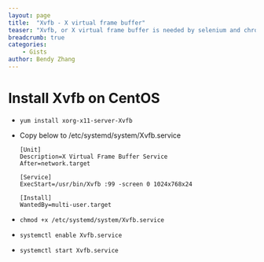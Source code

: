 ```yaml
---
layout: page
title:  "Xvfb - X virtual frame buffer"
teaser: "Xvfb, or X virtual frame buffer is needed by selenium and chromedriver or gekodriver, so it can srun via cron with your PC locked, or without your script taking focus from the user section"
breadcrumb: true
categories:
    - Gists
author: Bendy Zhang
---
```


# Install Xvfb on CentOS

- `yum install xorg-x11-server-Xvfb`

- Copy below to /etc/systemd/system/Xvfb.service

  ```
  [Unit]
  Description=X Virtual Frame Buffer Service
  After=network.target

  [Service]
  ExecStart=/usr/bin/Xvfb :99 -screen 0 1024x768x24

  [Install]
  WantedBy=multi-user.target
  ```

- `chmod +x /etc/systemd/system/Xvfb.service`

- `systemctl enable Xvfb.service`

- `systemctl start Xvfb.service`

